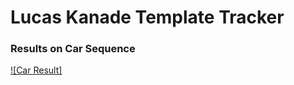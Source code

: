 # Lucas Kanade Template Tracker

### Results on Car Sequence
[![Car Result]](https://github.com/vinits5/lucas_kanade_template_tracking/blob/master/result/output.avi)